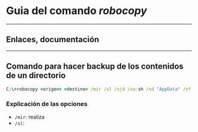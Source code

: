 # Guia del comando _robocopy_

---

## Enlaces, documentación

---

## Comando para hacer backup de los contenidos de un directorio

```cmd
C:\>robocopy <origen> <destino> /mir /sl /xjd /xa:sh /xd "AppData" /xf *.inf /copy:dat /dcopy:t /r:0 /w:1 /mt /ndl /tee /log+:\robocopy.log
```

### Explicación de las opciones

* `/mir`: realiza
* `/sl`:  
